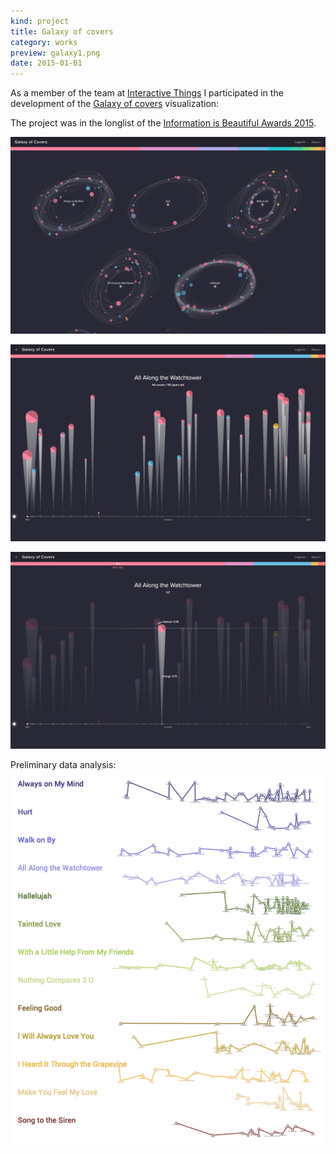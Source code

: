 ```yaml
---
kind: project
title: Galaxy of covers
category: works
preview: galaxy1.png
date: 2015-01-01
---
```

As a member of the team at <a href="http://interactivethings.com">Interactive Things</a>
I participated in the development of the [Galaxy of covers](https://galaxy-of-covers.interactivethings.io/) visualization:
           
The project was in the longlist of the 
[Information is Beautiful Awards 2015](https://iibawards.herokuapp.com/showcase/820-galaxy-of-covers).   

[![](galaxy1.png)](https://galaxy-of-covers.interactivethings.io/)

![](galaxy2.png)

![](galaxy3.png)

Preliminary data analysis:
![](timelines.png)
